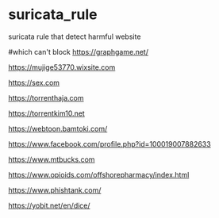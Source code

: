 # suricata_rule
suricata rule that detect harmful website

#which can't block
https://graphgame.net/

https://mujige53770.wixsite.com

https://sex.com

https://torrenthaja.com

https://torrentkim10.net

https://webtoon.bamtoki.com/

https://www.facebook.com/profile.php?id=100019007882633

https://www.mtbucks.com

https://www.opioids.com/offshorepharmacy/index.html

https://www.phishtank.com/

https://yobit.net/en/dice/

